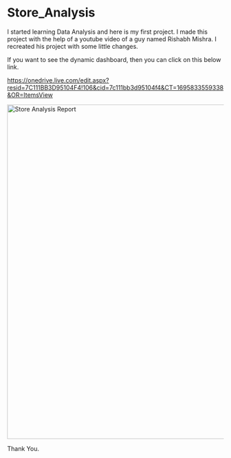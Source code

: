 # Store_Analysis
I started learning Data Analysis and here is my first project. 
I made this project with the help of a youtube video of a guy named Rishabh Mishra. I recreated his project with some little changes.

If you want to see the dynamic dashboard, then you can click on this below link.

https://onedrive.live.com/edit.aspx?resid=7C111BB3D95104F4!106&cid=7c111bb3d95104f4&CT=1695833559338&OR=ItemsView

<img width="778" alt="Store Analysis Report" src="https://github.com/ankitaroy88/Store_Analysis/assets/145900029/824d2419-e3a1-49b0-b952-1026785b55f9">

Thank You.



